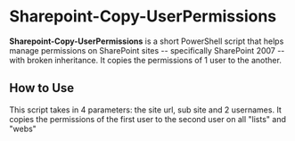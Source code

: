 # Sharepoint-Copy-UserPermissions
**Sharepoint-Copy-UserPermissions** is a short PowerShell script that helps manage permissions on SharePoint sites -- specifically SharePoint 2007 -- with broken inheritance. It copies the permissions of 1 user to the another.

## How to Use ##
This script takes in 4 parameters: the site url, sub site and 2 usernames. It copies the permissions of the first user to the second user on all "lists" and "webs"
